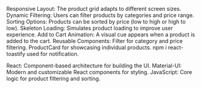 <!-- Features -->
Responsive Layout: The product grid adapts to different screen sizes.
Dynamic Filtering: Users can filter products by categories and price range.
Sorting Options: Products can be sorted by price (low to high or high to low).
Skeleton Loading: Simulates product loading to improve user experience.
Add to Cart Animation: A visual cue appears when a product is added to the cart.
Reusable Components:
Filter for category and price filtering.
ProductCard for showcasing individual products.
npm i react-toastify used for notification.

<!-- Technologies Used -->
React: Component-based architecture for building the UI.
Material-UI: Modern and customizable React components for styling.
JavaScript: Core logic for product filtering and sorting.

